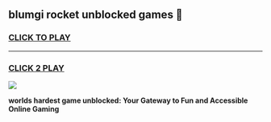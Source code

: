 
## blumgi rocket unblocked games 👋
<h3>
<a href="https://premium.freeplayer.one?title=blumgi_rocket_unblocked_games&ref=13F">CLICK TO PLAY</a></h3>
<hr>

<h3>
<a href="https://premium.freeplayer.one?title=blumgi_rocket_unblocked_games&ref=13F">CLICK 2 PLAY</a>
  
</h3>

<a href="https://premium.freeplayer.one?title=blumgi_rocket_unblocked_games&ref=12F/"><img src="https://clearcache.store/games.png"></a>


**worlds hardest game unblocked: Your Gateway to Fun and Accessible Online Gaming**
